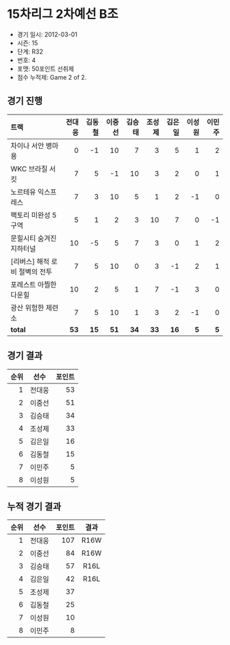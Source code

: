 # 15차리그 2차예선 B조

- 경기 일시: 2012-03-01
- 시즌: 15
- 단계: R32
- 번호: 4
- 포맷: 50포인트 선취제
- 점수 누적제: Game 2 of 2.





## 경기 진행

| 트랙 | 전대웅 | 김동철 | 이중선 | 김승태 | 조성제 | 김은일 | 이성원 | 이민주 |
|:---|---:|---:|---:|---:|---:|---:|---:|---:|
| 차이나 서안 병마용 | 0 | -1 | 10 | 7 | 3 | 5 | 1 | 2 |
| WKC 브라질 서킷 | 7 | 5 | -1 | 10 | 3 | 2 | 0 | 1 |
| 노르테유 익스프레스 | 7 | 3 | 10 | 5 | 1 | 2 | -1 | 0 |
| 팩토리 미완성 5구역 | 5 | 1 | 2 | 3 | 10 | 7 | 0 | -1 |
| 문힐시티 숨겨진 지하터널 | 10 | -5 | 5 | 7 | 3 | 0 | 1 | 2 |
| [리버스] 해적 로비 절벽의 전투 | 7 | 5 | 10 | 0 | 3 | -1 | 2 | 1 |
| 포레스트 아찔한 다운힐 | 10 | 2 | 5 | 1 | 7 | -1 | 3 | 0 |
| 광산 위험한 제련소 | 7 | 5 | 10 | 1 | 3 | 2 | -1 | 0 |
| __total__ | __53__ | __15__ | __51__ | __34__ | __33__ | __16__ | __5__ | __5__ |




## 경기 결과

| 순위 | 선수 | 포인트 |
|---:|:---:|---:|
| 1 | 전대웅 | 53 |
| 2 | 이중선 | 51 |
| 3 | 김승태 | 34 |
| 4 | 조성제 | 33 |
| 5 | 김은일 | 16 |
| 6 | 김동철 | 15 |
| 7 | 이민주 | 5 |
| 8 | 이성원 | 5 |

## 누적 경기 결과

| 순위 | 선수 | 포인트 | 결과 |
|---:|:---:|---:|:---:|
| 1 | 전대웅 | 107 | R16W |
| 2 | 이중선 | 84 | R16W |
| 3 | 김승태 | 57 | R16L |
| 4 | 김은일 | 42 | R16L |
| 5 | 조성제 | 37 |  |
| 6 | 김동철 | 25 |  |
| 7 | 이성원 | 10 |  |
| 8 | 이민주 | 8 |  |

